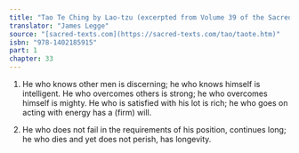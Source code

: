 ```yaml
---
title: "Tao Te Ching by Lao-tzu (excerpted from Volume 39 of the Sacred Books of the East.)"
translator: "James Legge"
source: "[sacred-texts.com](https://sacred-texts.com/tao/taote.htm)"
isbn: "978-1402185915"
part: 1
chapter: 33
---
```

1. He who knows other men is discerning; he who knows himself is intelligent.
He who overcomes others is strong; he who overcomes himself is mighty.
He who is satisfied with his lot is rich; he who goes on acting with
energy has a (firm) will. 

2. He who does not fail in the requirements of his position, continues
long; he who dies and yet does not perish, has longevity.
